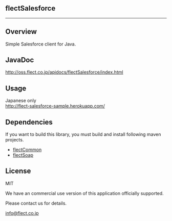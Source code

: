flectSalesforce
-----------------
-----------------

Overview
--------
Simple Salesforce client for Java.

JavaDoc
-------
http://oss.flect.co.jp/apidocs/flectSalesforce/index.html

Usage
-----
Japanese only  
http://flect-salesforce-sample.herokuapp.com/

Dependencies
------------
If you want to build this library, you must build and install following maven projects.

- [flectCommon](https://github.com/FLECT-DEV-TEAM/flectCommon)
- [flectSoap](https://github.com/FLECT-DEV-TEAM/flectSoap)

License
-------
MIT

We have an commercial use version of this application officially supported. 

Please contact us for details.

info@flect.co.jp

